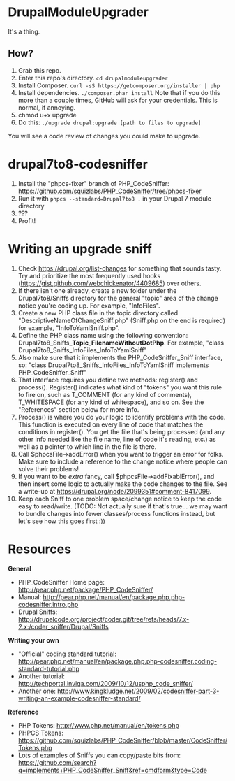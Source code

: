 DrupalModuleUpgrader
====================

It's a thing.

How?
----

1. Grab this repo.
2. Enter this repo's directory. `cd drupalmoduleupgrader`
3. Install Composer. `curl -sS https://getcomposer.org/installer | php`
4. Install dependencies. `./composer.phar install` Note that if you do this more than a couple times, GitHub will ask for your credentials. This is normal, if annoying.
5. chmod u+x upgrade
6. Do this: `./upgrade drupal:upgrade [path to files to upgrade]`

You will see a code review of changes you could make to upgrade.


drupal7to8-codesniffer
======================

1. Install the "phpcs-fixer" branch of PHP_CodeSniffer: https://github.com/squizlabs/PHP_CodeSniffer/tree/phpcs-fixer
2. Run it with `phpcs --standard=Drupal7to8 .` in your Drupal 7 module directory
3. ???
4. Profit!

Writing an upgrade sniff
========================

1. Check https://drupal.org/list-changes for something that sounds tasty. Try and prioritize the most frequently used hooks (https://gist.github.com/webchickenator/4409685) over others.
2. If there isn't one already, create a new folder under the Drupal7to8/Sniffs directory for the general "topic" area of the change notice you're coding up. For example, "InfoFiles".
3. Create a new PHP class file in the topic directory called "DescriptiveNameOfChangeSniff.php" (Sniff.php on the end is required) for example, "InfoToYamlSniff.php".
4. Define the PHP class name using the following convention: Drupal7to8_Sniffs_**Topic**_**FilenameWithoutDotPhp**. For example, "class Drupal7to8_Sniffs_InfoFiles_InfoToYamlSniff"
5. Also make sure that it implements the PHP_CodeSniffer_Sniff interface, so: "class Drupal7to8_Sniffs_InfoFiles_InfoToYamlSniff implements PHP_CodeSniffer_Sniff"
6. That interface requires you define two methods: register() and process(). Register() indicates what kind of "tokens" you want this rule to fire on, such as T_COMMENT (for any kind of comments), T_WHITESPACE (for any kind of whitespace), and so on. See the "References" section below for more info.
7. Process() is where you do your logic to identify problems with the code. This function is executed on every line of code that matches the conditions in register(). You get the file that's being processed (and any other info needed like the file name, line of code it's reading, etc.) as well as a pointer to which line in the file is there.
8. Call $phpcsFile->addError() when you want to trigger an error for folks. Make sure to include a reference to the change notice where people can solve their problems!
9. If you want to be *extra* fancy, call $phpcsFile->addFixablError(), and then insert some logic to actually make the code changes to the file. See a write-up at https://drupal.org/node/2099351#comment-8417099.
10. Keep each Sniff to one problem space/change notice to keep the code easy to read/write. (TODO: Not actually sure if that's true... we may want to bundle changes into fewer classes/process functions instead, but let's see how this goes first :))

Resources
=========

**General**

* PHP_CodeSniffer Home page: http://pear.php.net/package/PHP_CodeSniffer/ 
* Manual: http://pear.php.net/manual/en/package.php.php-codesniffer.intro.php
* Drupal Sniffs: http://drupalcode.org/project/coder.git/tree/refs/heads/7.x-2.x:/coder_sniffer/Drupal/Sniffs

**Writing your own**
* "Official" coding standard tutorial: http://pear.php.net/manual/en/package.php.php-codesniffer.coding-standard-tutorial.php
* Another tutorial: http://techportal.inviqa.com/2009/10/12/usphp_code_sniffer/
* Another one: http://www.kingkludge.net/2009/02/codesniffer-part-3-writing-an-example-codesniffer-standard/

**Reference**
* PHP Tokens: http://www.php.net/manual/en/tokens.php
* PHPCS Tokens: https://github.com/squizlabs/PHP_CodeSniffer/blob/master/CodeSniffer/Tokens.php
* Lots of examples of Sniffs you can copy/paste bits from: https://github.com/search?q=implements+PHP_CodeSniffer_Sniff&ref=cmdform&type=Code
